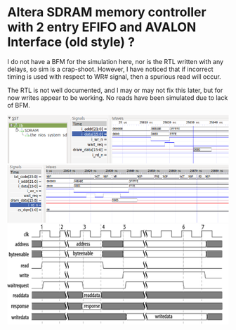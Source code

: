 # Altera SDRAM memory controller with 2 entry EFIFO and AVALON Interface (old style) ?
<p>I do not have a BFM for the simulation here, nor is the RTL written with any delays, so sim is a crap-shoot.  However, I have noticed that if incorrect timing is used with respect to WR# signal, then a spurious read will occur.</p>
<p>The RTL is not well documented, and I may or may not fix this later, but for now writes appear to be working.  No reads have been simulated due to lack of BFM.</p>

![](nios_system_sdram_controller.png)
![](spurious_raw.PNG)
![](Avalon_Waveform.png)
